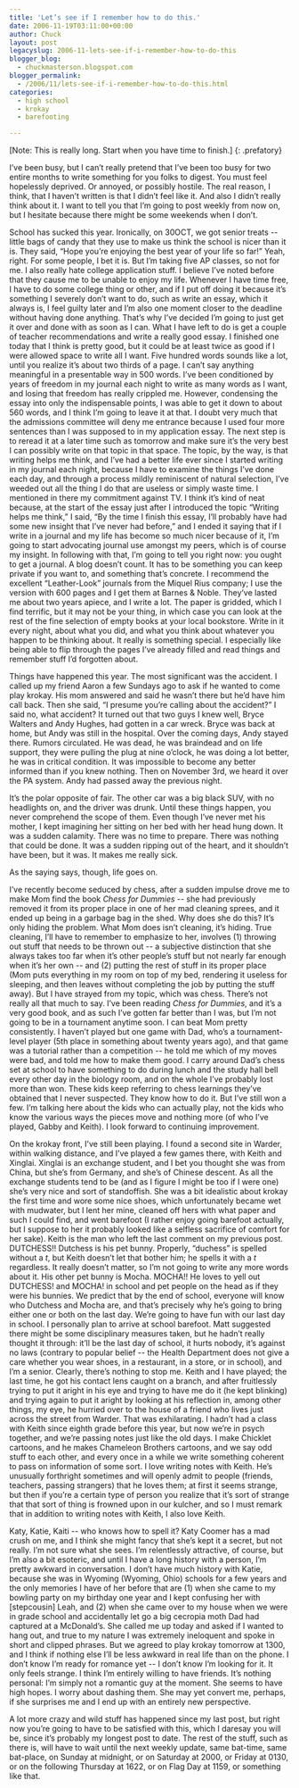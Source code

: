 ```yaml
---
title: 'Let’s see if I remember how to do this.'
date: 2006-11-19T03:11:00+00:00
author: Chuck
layout: post
legacyslug: 2006-11-lets-see-if-i-remember-how-to-do-this
blogger_blog:
  - chuckmasterson.blogspot.com
blogger_permalink:
  - /2006/11/lets-see-if-i-remember-how-to-do-this.html
categories:
  - high school
  - krokay
  - barefooting

---
```

[Note: This is really long. Start when you have time to finish.]
{: .prefatory}

I’ve been busy, but I can’t really pretend that I’ve been too busy for two
entire months to write something for you folks to digest. You must feel
hopelessly deprived. Or annoyed, or possibly hostile. The real reason, I think,
that I haven’t written is that I didn’t feel like it. And also I didn’t really
think about it. I want to tell you that I’m going to post weekly from now on,
but I hesitate because there might be some weekends when I don’t.  

School has sucked this year. Ironically, on 30OCT, we got senior treats --
little bags of candy that they use to make us think the school is nicer than it
is. They said, “Hope you’re enjoying the best year of your life so
far!” Yeah, right. For some people, I bet it is. But I’m taking
five AP classes, so not for me. I also really hate college application stuff. I
believe I’ve noted before that they cause me to be unable to enjoy my
life. Whenever I have time free, I have to do some college thing or other, and
if I put off doing it because it’s something I severely don’t want
to do, such as write an essay, which it always is, I feel guilty later and
I’m also one moment closer to the deadline without having done anything.
That’s why I’ve decided I’m going to just get it over and
done with as soon as I can. What I have left to do is get a couple of teacher
recommendations and write a really good essay. I finished one today that I
think is pretty good, but it could be at least twice as good if I were allowed
space to write all I want. Five hundred words sounds like a lot, until you
realize it’s about two thirds of a page. I can’t say anything
meaningful in a presentable way in 500 words. I’ve been conditioned by
years of freedom in my journal each night to write as many words as I want, and
losing that freedom has really crippled me. However, condensing the essay into
only the indispensable points, I was able to get it down to about 560 words,
and I think I’m going to leave it at that. I doubt very much that the
admissions committee will deny me entrance because I used four more sentences
than I was supposed to in my application essay. The next step is to reread it
at a later time such as tomorrow and make sure it’s the very best I can
possibly write on that topic in that space. The topic, by the way, is that
writing helps me think, and I’ve had a better life ever since I started
writing in my journal each night, because I have to examine the things
I’ve done each day, and through a process mildly reminiscent of natural
selection, I’ve weeded out all the thing I do that are useless or simply
waste time. I mentioned in there my commitment against TV. I think it’s
kind of neat because, at the start of the essay just after I introduced the
topic “Writing helps me think,” I said, “By the time I finish
this essay, I’ll probably have had some new insight that I’ve never
had before,” and I ended it saying that if I write in a journal and my
life has become so much nicer because of it, I’m going to start
advocating journal use amongst my peers, which is of course my insight. In
following with that, I’m going to tell you right now: you ought to get a
journal. A blog doesn’t count. It has to be something you can keep
private if you want to, and something that’s concrete. I recommend the
excellent “Leather-Look” journals from the Miquel Rius company; I
use the version with 600 pages and I get them at Barnes & Noble. They’ve
lasted me about two years apiece, and I write a lot. The paper is gridded,
which I find terrific, but it may not be your thing, in which case you can look
at the rest of the fine selection of empty books at your local bookstore. Write
in it every night, about what you did, and what you think about whatever you
happen to be thinking about. It really is something special. I especially like
being able to flip through the pages I’ve already filled and read things
and remember stuff I’d forgotten about.  

Things have happened this year. The most significant was the accident. I called
up my friend Aaron a few Sundays ago to ask if he wanted to come play krokay.
His mom answered and said he wasn’t there but he’d have him call
back. Then she said, “I presume you’re calling about the
accident?” I said no, what accident? It turned out that two guys I knew
well, Bryce Walters and Andy Hughes, had gotten in a car wreck. Bryce was back
at home, but Andy was still in the hospital. Over the coming days, Andy stayed
there. Rumors circulated. He was dead, he was braindead and on life support,
they were pulling the plug at nine o’clock, he was doing a lot better, he
was in critical condition. It was impossible to become any better informed than
if you knew nothing. Then on November 3rd, we heard it over the PA system. Andy
had passed away the previous night.  

It’s the polar opposite of fair. The other car was a big black SUV, with
no headlights on, and the driver was drunk. Until these things happen, you
never comprehend the scope of them. Even though I’ve never met his
mother, I kept imagining her sitting on her bed with her head hung down. It was
a sudden calamity. There was no time to prepare. There was nothing that could
be done. It was a sudden ripping out of the heart, and it shouldn’t have
been, but it was. It makes me really sick.  

As the saying says, though, life goes on.  

I’ve recently become seduced by chess, after a sudden impulse drove me to
make Mom find the book _Chess for Dummies_ -- she had previously removed
it from its proper place in one of her mad cleaning sprees, and it ended up
being in a garbage bag in the shed. Why does she do this? It’s only
hiding the problem. What Mom does isn’t cleaning, it’s hiding. True
cleaning, I’ll have to remember to emphasize to her, involves (1)
throwing out stuff that needs to be thrown out -- a subjective distinction
that she always takes too far when it’s other people’s stuff but
not nearly far enough when it’s her own -- and (2) putting the rest
of stuff in its proper place (Mom puts everything in my room on top of my bed,
rendering it useless for sleeping, and then leaves without completing the job
by putting the stuff away). But I have strayed from my topic, which was chess.
There’s not really all that much to say. I’ve been reading _Chess
for Dummies_, and it’s a very good book, and as such I’ve gotten
far better than I was, but I’m not going to be in a tournament anytime
soon. I can beat Mom pretty consistently. I haven’t played but one game
with Dad, who’s a tournament-level player (5th place in something about
twenty years ago), and that game was a tutorial rather than a competition
-- he told me which of my moves were bad, and told me how to make them
good. I carry around Dad’s chess set at school to have something to do
during lunch and the study hall bell every other day in the biology room, and
on the whole I’ve probably lost more than won. These kids keep referring
to chess learnings they’ve obtained that I never suspected. They know how
to do it. But I’ve still won a few. I’m talking here about the kids
who can actually play, not the kids who know the various ways the pieces move
and nothing more (of who I’ve played, Gabby and Keith). I look forward to
continuing improvement. 

On the krokay front, I’ve still been playing. I found a second site in
Warder, within walking distance, and I’ve played a few games there, with
Keith and Xinglai. Xinglai is an exchange student, and I bet you thought she
was from China, but she’s from Germany, and she’s of Chinese
descent. As all the exchange students tend to be (and as I figure I might be
too if I were one) she’s very nice and sort of standoffish. She was a bit
idealistic about krokay the first time and wore some nice shoes, which
unfortunately became wet with mudwater, but I lent her mine, cleaned off hers
with what paper and such I could find, and went barefoot (I rather enjoy going
barefoot actually, but I suppose to her it probably looked like a selfless
sacrifice of comfort for her sake). Keith is the man who left the last comment
on my previous post. DUTCHESS!! Dutchess is his pet bunny. Properly,
“duchess” is spelled without a _t_, but Keith doesn’t let
that bother him; he spells it with a _t_ regardless. It really doesn’t
matter, so I’m not going to write any more words about it. His other pet
bunny is Mocha. MOCHA!! He loves to yell out DUTCHESS! and MOCHA! in school and
pet people on the head as if they were his bunnies. We predict that by the end
of school, everyone will know who Dutchess and Mocha are, and that’s
precisely why he’s going to bring either one or both on the last day.
We’re going to have fun with our last day in school. I personally plan to
arrive at school barefoot. Matt suggested there might be some disciplinary
measures taken, but he hadn’t really thought it through: it’ll be
the last day of school, it hurts nobody, it’s against no laws (contrary
to popular belief -- the Health Department does not give a care whether
you wear shoes, in a restaurant, in a store, or in school), and I’m a
senior. Clearly, there’s nothing to stop me. Keith and I have played; the
last time, he got his contact lens caught on a branch, and after fruitlessly
trying to put it aright in his eye and trying to have me do it (he kept
blinking) and trying again to put it aright by looking at his reflection in,
among other things, my eye, he hurried over to the house of a friend who lives
just across the street from Warder. That was exhilarating. I hadn’t had a
class with Keith since eighth grade before this year, but now we’re in
psych together, and we’re passing notes just like the old days. I make
Chicklet cartoons, and he makes Chameleon Brothers cartoons, and we say odd
stuff to each other, and every once in a while we write something coherent to
pass on information of some sort. I love writing notes with Keith. He’s
unusually forthright sometimes and will openly admit to people (friends,
teachers, passing strangers) that he loves them; at first it seems strange, but
then if you’re a certain type of person you realize that it’s sort
of strange that that sort of thing is frowned upon in our kulcher, and so I
must remark that in addition to writing notes with Keith, I also love Keith.  

Katy, Katie, Kaiti -- who knows how to spell it? Katy Coomer has a mad
crush on me, and I think she might fancy that she’s kept it a secret, but
not really. I’m not sure what she sees. I’m relentlessly
attractive, of course, but I’m also a bit esoteric, and until I have a
long history with a person, I’m pretty awkward in conversation. I
don’t have much history with Katie, because she was in Wyoming (Wyoming,
Ohio) schools for a few years and the only memories I have of her before that
are (1) when she came to my bowling party on my birthday one year and I kept
confusing her with [stepcousin] Leah, and (2) when she came over to my house
when we were in grade school and accidentally let go a big cecropia moth Dad
had captured at a McDonald’s. She called me up today and asked if I
wanted to hang out, and true to my nature I was extremely ineloquent and spoke
in short and clipped phrases. But we agreed to play krokay tomorrow at 1300,
and I think if nothing else I’ll be less awkward in real life than on the
phone. I don’t know I’m ready for romance yet -- I don’t
know I’m looking for it. It only feels strange. I think I’m
entirely willing to have friends. It’s nothing personal: I’m simply
not a romantic guy at the moment. She seems to have high hopes. I worry about
dashing them. She may yet convert me, perhaps, if she surprises me and I end up
with an entirely new perspective.  

A lot more crazy and wild stuff has happened since my last post, but right now
you’re going to have to be satisfied with this, which I daresay you will
be, since it’s probably my longest post to date. The rest of the stuff,
such as there is, will have to wait until the next weekly update, same
bat-time, same bat-place, on Sunday at midnight, or on Saturday at 2000, or
Friday at 0130, or on the following Thursday at 1622, or on Flag Day at 1159,
or something like that.
